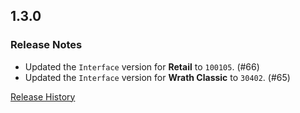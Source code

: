 ## 1.3.0

### Release Notes

- Updated the `Interface` version for **Retail** to `100105`. (#66)
- Updated the `Interface` version for **Wrath Classic** to `30402`. (#65)

[Release History](https://github.com/SFX-WoW/AceGUI-3.0_SFX-Widgets/wiki/History)
